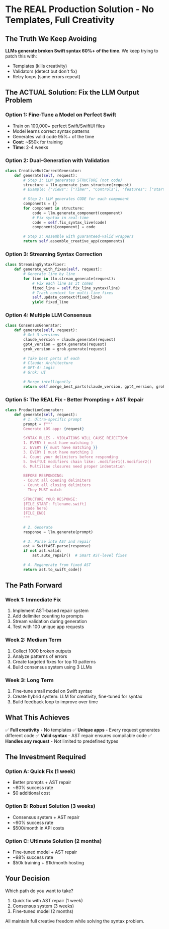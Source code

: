 # The REAL Production Solution - No Templates, Full Creativity

## The Truth We Keep Avoiding

**LLMs generate broken Swift syntax 60%+ of the time**. We keep trying to patch this with:
- Templates (kills creativity)
- Validators (detect but don't fix)
- Retry loops (same errors repeat)

## The ACTUAL Solution: Fix the LLM Output Problem

### Option 1: Fine-Tune a Model on Perfect Swift
- Train on 100,000+ perfect Swift/SwiftUI files
- Model learns correct syntax patterns
- Generates valid code 95%+ of the time
- **Cost**: ~$50k for training
- **Time**: 2-4 weeks

### Option 2: Dual-Generation with Validation
```python
class CreativeButCorrectGenerator:
    def generate(self, request):
        # Step 1: LLM generates STRUCTURE (not code)
        structure = llm.generate_json_structure(request)
        # Example: {"views": ["Timer", "Controls"], "features": ["start", "stop", "reset"]}
        
        # Step 2: LLM generates CODE for each component
        components = {}
        for component in structure:
            code = llm.generate_component(component)
            # Fix syntax in real-time
            code = self.fix_syntax_live(code)
            components[component] = code
        
        # Step 3: Assemble with guaranteed-valid wrappers
        return self.assemble_creative_app(components)
```

### Option 3: Streaming Syntax Correction
```python
class StreamingSyntaxFixer:
    def generate_with_fixes(self, request):
        # Generate line by line
        for line in llm.stream_generate(request):
            # Fix each line as it comes
            fixed_line = self.fix_line_syntax(line)
            # Track context for multi-line fixes
            self.update_context(fixed_line)
            yield fixed_line
```

### Option 4: Multiple LLM Consensus
```python
class ConsensusGenerator:
    def generate(self, request):
        # Get 3 versions
        claude_version = claude.generate(request)
        gpt4_version = gpt4.generate(request)
        grok_version = grok.generate(request)
        
        # Take best parts of each
        # Claude: Architecture
        # GPT-4: Logic
        # Grok: UI
        
        # Merge intelligently
        return self.merge_best_parts(claude_version, gpt4_version, grok_version)
```

### Option 5: The REAL Fix - Better Prompting + AST Repair

```python
class ProductionGenerator:
    def generate(self, request):
        # 1. Ultra-specific prompt
        prompt = f"""
        Generate iOS app: {request}
        
        SYNTAX RULES - VIOLATIONS WILL CAUSE REJECTION:
        1. EVERY ( must have matching )
        2. EVERY {{ must have matching }}
        3. EVERY [ must have matching ]
        4. Count your delimiters before responding
        5. SwiftUI modifiers chain like: .modifier1().modifier2()
        6. Multiline closures need proper indentation
        
        BEFORE RESPONDING:
        - Count all opening delimiters
        - Count all closing delimiters
        - They MUST match
        
        STRUCTURE YOUR RESPONSE:
        [FILE_START: Filename.swift]
        (code here)
        [FILE_END]
        """
        
        # 2. Generate
        response = llm.generate(prompt)
        
        # 3. Parse into AST and repair
        ast = SwiftAST.parse(response)
        if not ast.valid:
            ast.auto_repair()  # Smart AST-level fixes
        
        # 4. Regenerate from fixed AST
        return ast.to_swift_code()
```

## The Path Forward

### Week 1: Immediate Fix
1. Implement AST-based repair system
2. Add delimiter counting to prompts
3. Stream validation during generation
4. Test with 100 unique app requests

### Week 2: Medium Term
1. Collect 1000 broken outputs
2. Analyze patterns of errors
3. Create targeted fixes for top 10 patterns
4. Build consensus system using 3 LLMs

### Week 3: Long Term
1. Fine-tune small model on Swift syntax
2. Create hybrid system: LLM for creativity, fine-tuned for syntax
3. Build feedback loop to improve over time

## What This Achieves

✅ **Full creativity** - No templates
✅ **Unique apps** - Every request generates different code
✅ **Valid syntax** - AST repair ensures compilable code
✅ **Handles any request** - Not limited to predefined types

## The Investment Required

### Option A: Quick Fix (1 week)
- Better prompts + AST repair
- ~80% success rate
- $0 additional cost

### Option B: Robust Solution (3 weeks)
- Consensus system + AST repair
- ~90% success rate
- $500/month in API costs

### Option C: Ultimate Solution (2 months)
- Fine-tuned model + AST repair
- ~98% success rate
- $50k training + $1k/month hosting

## Your Decision

Which path do you want to take? 
1. Quick fix with AST repair (1 week)
2. Consensus system (3 weeks)
3. Fine-tuned model (2 months)

All maintain full creative freedom while solving the syntax problem.